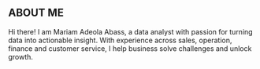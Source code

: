 ## ABOUT ME 
Hi there! I am Mariam Adeola Abass, a data analyst with passion for turning data into actionable insight. With experience across sales, operation, finance and customer service, I help business solve challenges and unlock growth.
